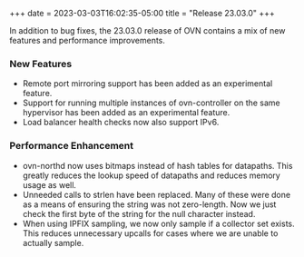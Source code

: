 +++
date = 2023-03-03T16:02:35-05:00
title = "Release 23.03.0"
+++

In addition to bug fixes, the 23.03.0 release of OVN contains a mix of new
features and performance improvements.

### New Features
- Remote port mirroring support has been added as an experimental feature.
- Support for running multiple instances of ovn-controller on the same
  hypervisor has been added as an experimental feature.
- Load balancer health checks now also support IPv6.

### Performance Enhancement
- ovn-northd now uses bitmaps instead of hash tables for datapaths. This
  greatly reduces the lookup speed of datapaths and reduces memory usage
  as well.
- Unneeded calls to strlen have been replaced. Many of these were done as a
  means of ensuring the string was not zero-length. Now we just check the first
  byte of the string for the null character instead.
- When using IPFIX sampling, we now only sample if a collector set exists. This
  reduces unnecessary upcalls for cases where we are unable to actually sample.
